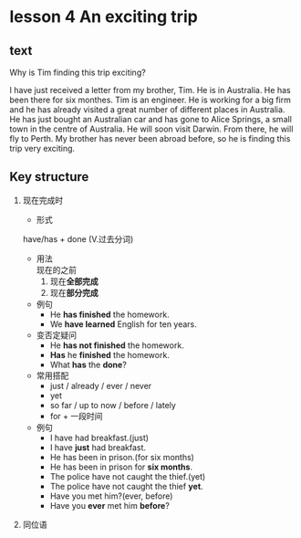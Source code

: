 <!--
 * @Author: your name
 * @Date: 2022-01-15 15:51:25
 * @LastEditTime: 2022-01-17 18:56:41
 * @LastEditors: Please set LastEditors
 * @Description: 打开koroFileHeader查看配置 进行设置: https://github.com/OBKoro1/koro1FileHeader/wiki/%E9%85%8D%E7%BD%AE#
 * @FilePath: \notes\english\lesson_4_An-exciting-trip.md
-->
# lesson 4 An exciting trip

## text

Why is Tim finding this trip exciting?

I have just received a letter from my brother, Tim. He is in Australia. He has been there for six monthes. Tim is an engineer. He is working for a big firm and he has already visited a great number of different places in Australia. He has just bought an Australian car and has gone to Alice Springs, a small town in the centre of Australia. He will soon visit Darwin. From there, he will fly to Perth. My brother has never been abroad before, so he is finding this trip very exciting.


## Key structure
1. 现在完成时
    - 形式
     
    have/has + done (V.过去分词)
     
    - 用法  
    现在的之前
        1. 现在**全部完成**
        2. 现在**部分完成**  
    - 例句
        - He **has finished** the homework.
        - We **have learned** English for ten years.
    - 变否定疑问
        - He **has not finished** the homework.
        - **Has** he **finished** the homework.
        - What **has** the **done**?
    - 常用搭配
        - just / already / ever / never 
        - yet 
        - so far / up to now / before / lately
        - for + 一段时间
    - 例句
        - I have had breakfast.(just)
        - I have **just** had breakfast.
        - He has been in prison.(for six months)
        - He has been in prison for **six months**.
        - The police have not caught the thief.(yet)
        - The police have not caught the thief **yet**.
        - Have you met him?(ever, before)
        - Have you **ever** met him **before**?
        
2. 同位语

